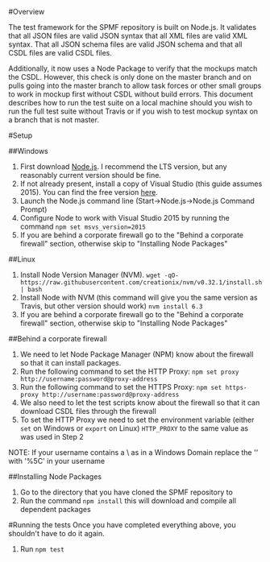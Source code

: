 #Overview

The test framework for the SPMF repository is built on Node.js. It validates that all JSON files are valid JSON syntax that all XML
files are valid XML syntax. That all JSON schema files are valid JSON schema and that all CSDL files are valid CSDL files.

Additionally, it now uses a Node Package to verify that the mockups match the CSDL. However, this check is only done on the master branch
and on pulls going into the master branch to allow task forces or other small groups to work in mockup first without CSDL without build 
errors. This document describes how to run the test suite on a local machine should you wish to run the full test suite without Travis or
if you wish to test mockup syntax on a branch that is not master.

#Setup

##Windows
1. First download [Node.js](https://nodejs.org/en/). I recommend the LTS version, but any reasonably current version should be fine.
2. If not already present, install a copy of Visual Studio (this guide assumes 2015). You can find the free version [here](https://www.visualstudio.com/vs/visual-studio-express/).
3. Launch the Node.js command line (Start->Node.js->Node.js Command Prompt)
4. Configure Node to work with Visual Studio 2015 by running the command `npm set msvs_version=2015`
5. If you are behind a corporate firewall go to the "Behind a corporate firewall" section, otherwise skip to "Installing Node Packages"

##Linux
1. Install Node Version Manager (NVM). `wget -qO- https://raw.githubusercontent.com/creationix/nvm/v0.32.1/install.sh | bash`
2. Install Node with NVM (this command will give you the same version as Travis, but other version should work) `nvm install 6.3`
3. If you are behind a corporate firewall go to the "Behind a corporate firewall" section, otherwise skip to "Installing Node Packages"

##Behind a corporate firewall
1. We need to let Node Package Manager (NPM) know about the firewall so that it can install packages.
2. Run the following command to set the HTTP Proxy: `npm set proxy http://username:password@proxy-address`
3. Run the following command to set the HTTPS Proxy: `npm set https-proxy http://username:password@proxy-address`
4. We also need to let the test scripts know about the firewall so that it can download CSDL files through the firewall
5. To set the HTTP Proxy we need to set the environment variable (either `set` on Windows or `export` on Linux) `HTTP_PROXY` to the
same value as was used in Step 2

NOTE: If your username contains a \ as in a Windows Domain replace the '\' with '%5C' in your username

##Installing Node Packages
1. Go to the directory that you have cloned the SPMF repository to
2. Run the command `npm install` this will download and compile all dependent packages

#Running the tests
Once you have completed everything above, you shouldn't have to do it again. 
1. Run `npm test`
